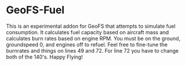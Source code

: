 # GeoFS-Fuel
This is an experimental addon for GeoFS that attempts to simulate fuel consumption. It calculates fuel capacity based on aircraft mass and calculates burn rates based on engine RPM. You must be on the ground, groundspeed 0, and engines off to refuel. Feel free to fine-tune the burnrates and things on lines 49 and 72. For line 72 you have to change both of the 140's. Happy Flying!
